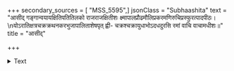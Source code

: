 +++
secondary_sources = [ "MSS_5595",]
jsonClass = "Subhaashita"
text = "आसीद् गङ्गान्वयायक्षितिपतितिलको राजराजक्षितीशः क्ष्मापालप्रौढमौलिप्रकरमणिरुचिप्रस्फुरत्पादपीठः।  \nयोऽरातिक्षत्रचक्रक्रथनकरभुजापालिताशेषपृत् ह्वी- चक्रश्चक्रायुधाभोऽदधदुरसि रमां वाचि वाचामधीशः॥"
title = "आसीद्"

+++

<details><summary>Text</summary>

आसीद् गङ्गान्वयायक्षितिपतितिलको राजराजक्षितीशः क्ष्मापालप्रौढमौलिप्रकरमणिरुचिप्रस्फुरत्पादपीठः।  
योऽरातिक्षत्रचक्रक्रथनकरभुजापालिताशेषपृत् ह्वी- चक्रश्चक्रायुधाभोऽदधदुरसि रमां वाचि वाचामधीशः॥
</details>
